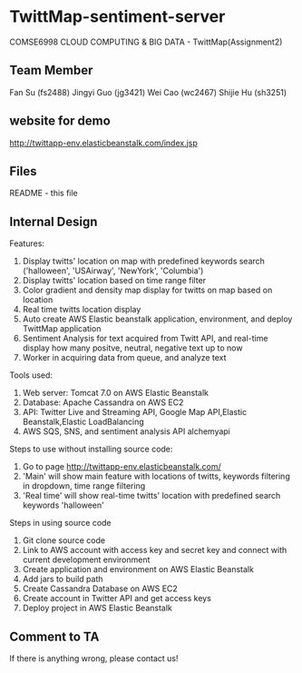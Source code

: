 TwittMap-sentiment-server
=========================

COMSE6998 CLOUD COMPUTING & BIG DATA - TwittMap(Assignment2)

Team Member
-----------
Fan Su		 	(fs2488)
Jingyi	Guo		(jg3421)
Wei Cao         (wc2467)
Shijie Hu       (sh3251)

website for demo
-----------------
http://twittapp-env.elasticbeanstalk.com/index.jsp

Files
-----
README						- this file

Internal Design
---------------
Features:
1. Display twitts' location on map with predefined keywords search ('halloween', 'USAirway', 'NewYork', 'Columbia')
2. Display twitts' location based on time range filter
3. Color gradient and density map display for twitts on map based on location
4. Real time twitts location display 
5. Auto create AWS Elastic beanstalk application, environment, and deploy TwittMap application 
6. Sentiment Analysis for text acquired from Twitt API, and real-time display how many positve, neutral, negative text up to now
7. Worker in acquiring data from queue, and analyze text

Tools used:
1. Web server: Tomcat 7.0 on AWS Elastic Beanstalk
2. Database: Apache Cassandra on AWS EC2
3. API: Twitter Live and Streaming API, Google Map API,Elastic Beanstalk,Elastic LoadBalancing
4. AWS SQS, SNS, and sentiment analysis API alchemyapi

Steps to use without installing source code:
1. Go to page http://twittapp-env.elasticbeanstalk.com/
2. 'Main' will show main feature with locations of twitts, keywords filtering in dropdown, time range filtering
3. 'Real time' will show real-time twitts' location with predefined search keywords 'halloween'

Steps in using source code
1. Git clone source code
2. Link to AWS account with access key and secret key and connect with current development environment
3. Create application and environment on AWS Elastic Beanstalk 
4. Add jars to build path
5. Create Cassandra Database on AWS EC2
6. Create account in Twitter API and get access keys
7. Deploy project in AWS Elastic Beanstalk

Comment to TA
---------------------------------------------
If there is anything wrong, please contact us!
